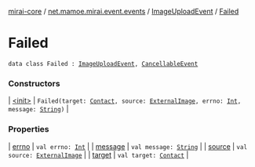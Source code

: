 [mirai-core](../../../index.md) / [net.mamoe.mirai.event.events](../../index.md) / [ImageUploadEvent](../index.md) / [Failed](./index.md)

# Failed

`data class Failed : `[`ImageUploadEvent`](../index.md)`, `[`CancellableEvent`](../../../net.mamoe.mirai.event/-cancellable-event/index.md)

### Constructors

| [&lt;init&gt;](-init-.md) | `Failed(target: `[`Contact`](../../../net.mamoe.mirai.contact/-contact/index.md)`, source: `[`ExternalImage`](../../../net.mamoe.mirai.utils/-external-image/index.md)`, errno: `[`Int`](https://kotlinlang.org/api/latest/jvm/stdlib/kotlin/-int/index.html)`, message: `[`String`](https://kotlinlang.org/api/latest/jvm/stdlib/kotlin/-string/index.html)`)` |

### Properties

| [errno](errno.md) | `val errno: `[`Int`](https://kotlinlang.org/api/latest/jvm/stdlib/kotlin/-int/index.html) |
| [message](message.md) | `val message: `[`String`](https://kotlinlang.org/api/latest/jvm/stdlib/kotlin/-string/index.html) |
| [source](source.md) | `val source: `[`ExternalImage`](../../../net.mamoe.mirai.utils/-external-image/index.md) |
| [target](target.md) | `val target: `[`Contact`](../../../net.mamoe.mirai.contact/-contact/index.md) |

